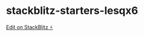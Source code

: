# stackblitz-starters-lesqx6

[Edit on StackBlitz ⚡️](https://stackblitz.com/edit/stackblitz-starters-lesqx6)